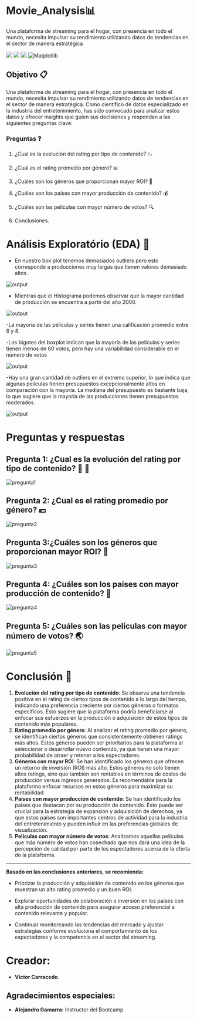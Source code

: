# Movie_Analysis📊
Una plataforma de streaming para el hogar, con presencia en todo el mundo, necesita impulsar su rendimiento utilizando datos de tendencias en el sector de manera estratégica



![](https://img.shields.io/badge/Python-14354C?style=for-the-badge&logo=python&logoColor=white)
![](https://img.shields.io/badge/Colab-F9AB00?style=for-the-badge&logo=googlecolab&color=525252)
![](https://img.shields.io/badge/Pandas-2C2D72?style=for-the-badge&logo=pandas&logoColor=white)
![Matplotlib](https://img.shields.io/badge/Seaborn-%23ffffff.svg?style=for-the-badge&logo=Matplotlib&logoColor=black)

## Objetivo 📋

Una plataforma de streaming para el hogar, con presencia en todo el mundo, necesita impulsar su rendimiento utilizando datos de tendencias en el sector de manera estratégica. Como científico de datos especializado en la industria del entretenimiento, has sido convocado para analizar estos datos y ofrecer insights que guíen sus decisiones y respondan a las siguientes preguntas clave:
### **Preguntas** ❓

1. ¿Cual es la evolución del rating por tipo de contenido? 📉

2. ¿Cual es el rating promedio por género? 📊

3. ¿Cuáles son los géneros que proporcionan mayor ROI? 📆

4. ¿Cuáles son los países con mayor producción de contenido? 💰 

5. ¿Cuáles son las películas con mayor número de votos? 🔍

6. Conclusiones.

# Análisis Exploratório (EDA) 📖 

- En nuestro box plot tenemos demasiados outliers pero esto corresponde a producciones muy largas que tienen valores demasiado altos.

![output](https://github.com/civvic1/Movie_Analysis/blob/main/images/boxplot-runtimeMinutes.jpg)


- Mientras que el Histograma podemos observar que la mayor cantidad de producción se encuentra a partir del año 2000.


![output](https://github.com/civvic1/Movie_Analysis/blob/main/images/histograma-startYear.jpg)

-La mayoría de las películas y series tienen una calificación promedio entre 6 y 8.

-Los bigotes del boxplot indican que la mayoría de las películas y series tienen menos de 60 votos, pero hay una variabilidad considerable en el número de votos

![output](https://github.com/civvic1/Movie_Analysis/blob/main/images/averageRating.jpg)

-Hay una gran cantidad de outliers en el extremo superior, lo que indica que algunas películas tienen presupuestos excepcionalmente altos en comparación con la mayoría.
La mediana del presupuesto es bastante baja, lo que sugiere que la mayoría de las producciones tienen presupuestos moderados.

![output](https://github.com/civvic1/Movie_Analysis/blob/main/images/budget.jpg)


#  **Preguntas y respuestas** 

## **Pregunta 1: ¿Cual es la evolución del rating por tipo de contenido?** 👔 👗

![pregunta1](https://github.com/civvic1/Movie_Analysis/blob/main/images/pregunta-1.jpg)

## **Pregunta 2: ¿Cual es el rating promedio por género?** 💴

![pregunta2](https://github.com/civvic1/Movie_Analysis/blob/main/images/pregunta-2.jpg)

## **Pregunta 3:¿Cuáles son los géneros que proporcionan mayor ROI?** 👗

![pregunta3](https://github.com/civvic1/Movie_Analysis/blob/main/images/pregunta-3.jpg)

## **Pregunta 4: ¿Cuáles son los países con mayor producción de contenido?** 🙋

![pregunta4](https://github.com/civvic1/Movie_Analysis/blob/main/images/pregunta-4.jpg)

## **Pregunta 5: ¿Cuáles son las películas con mayor número de votos?** 🌏

![pregunta5](https://github.com/civvic1/Movie_Analysis/blob/main/images/pregunta-5.jpg)


# Conclusión 💯


1.   **Evolución del rating por tipo de contenido**:
Se observa una tendencia positiva en el rating de ciertos tipos de contenido a lo largo del tiempo, indicando una preferencia creciente por ciertos géneros o formatos específicos. Esto sugiere que la plataforma podría beneficiarse al enfocar sus esfuerzos en la producción o adquisición de estos tipos de contenido más populares.
2.   **Rating promedio por género**:
Al analizar el rating promedio por género, se identifican ciertos géneros que consistentemente obtienen ratings más altos. Estos géneros pueden ser prioritarios para la plataforma al seleccionar o desarrollar nuevo contenido, ya que tienen una mayor probabilidad de atraer y retener a los espectadores.
3.   **Géneros con mayor ROI**:
Se han identificado los géneros que ofrecen un retorno de inversión (ROI) más alto. Estos géneros no solo tienen altos ratings, sino que también son rentables en términos de costos de producción versus ingresos generados. Es recomendable para la plataforma enfocar recursos en estos géneros para maximizar su rentabilidad.
4.   **Países con mayor producción de contenido**:
Se han identificado los países que destacan por su producción de contenido. Esto puede ser crucial para la estrategia de expansión y adquisición de derechos, ya que estos países son importantes centros de actividad para la industria del entretenimiento y pueden influir en las preferencias globales de visualización.
5.   **Películas con mayor número de votos**: Analizamos aquellas películas que más número de votos han cosechado que nos dará una idea de la percepción de calidad por parte de los espectadores acerca de la oferta de la plataforma.


---



**Basado en las conclusiones anteriores, se recomienda:**



*   Priorizar la producción y adquisición de contenido en los géneros que muestran un alto rating promedio y un buen ROI.
*   Explorar oportunidades de colaboración o inversión en los países con alta producción de contenido para asegurar acceso preferencial a contenido relevante y popular.


*   Continuar monitoreando las tendencias del mercado y ajustar estrategias conforme evoluciona el comportamiento de los espectadores y la competencia en el sector del streaming.



# Creador:
- **Víctor Carracedo**.

## Agradecimientos especiales:
- **Alejandro Gamarra:** Instructor del Bootcamp.
